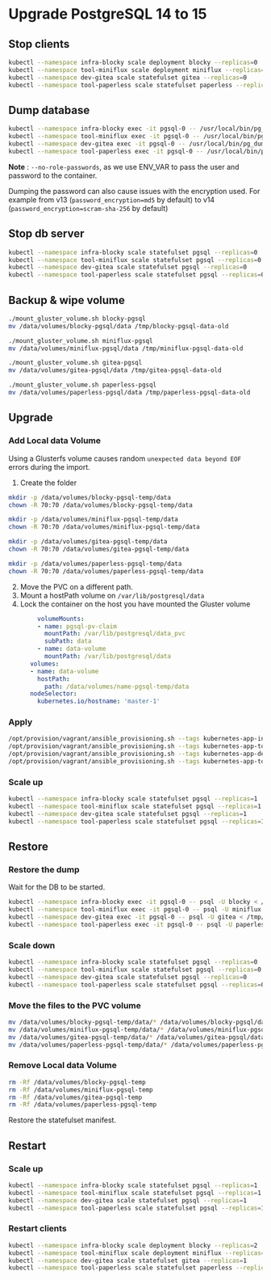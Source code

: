 
# Upgrade PostgreSQL 14 to 15

## Stop clients

```bash
kubectl --namespace infra-blocky scale deployment blocky --replicas=0
kubectl --namespace tool-miniflux scale deployment miniflux --replicas=0
kubectl --namespace dev-gitea scale statefulset gitea --replicas=0
kubectl --namespace tool-paperless scale statefulset paperless --replicas=0
```

## Dump database

```bash
kubectl --namespace infra-blocky exec -it pgsql-0 -- /usr/local/bin/pg_dumpall -U blocky --no-role-passwords > /tmp/blocky_dump.sql
kubectl --namespace tool-miniflux exec -it pgsql-0 -- /usr/local/bin/pg_dumpall -U miniflux --no-role-passwords > /tmp/miniflux_dump.sql
kubectl --namespace dev-gitea exec -it pgsql-0 -- /usr/local/bin/pg_dumpall -U gitea --no-role-passwords> /tmp/gitea_dump.sql
kubectl --namespace tool-paperless exec -it pgsql-0 -- /usr/local/bin/pg_dumpall -U paperless --no-role-passwords > /tmp/paperless_dump.sql
```

**Note** : `--no-role-passwords`, as we use ENV_VAR to pass the user and password to the container.

Dumping the password can also cause issues with the encryption used. For example from v13 (`password_encryption=md5` by default) to v14 (`password_encryption=scram-sha-256` by default)

## Stop db server

```bash
kubectl --namespace infra-blocky scale statefulset pgsql --replicas=0
kubectl --namespace tool-miniflux scale statefulset pgsql --replicas=0
kubectl --namespace dev-gitea scale statefulset pgsql --replicas=0
kubectl --namespace tool-paperless scale statefulset pgsql --replicas=0
```

## Backup & wipe volume

```bash
./mount_gluster_volume.sh blocky-pgsql
mv /data/volumes/blocky-pgsql/data /tmp/blocky-pgsql-data-old

./mount_gluster_volume.sh miniflux-pgsql
mv /data/volumes/miniflux-pgsql/data /tmp/miniflux-pgsql-data-old

./mount_gluster_volume.sh gitea-pgsql
mv /data/volumes/gitea-pgsql/data /tmp/gitea-pgsql-data-old

./mount_gluster_volume.sh paperless-pgsql
mv /data/volumes/paperless-pgsql/data /tmp/paperless-pgsql-data-old
```

## Upgrade

### Add Local data Volume

Using a Glusterfs volume causes random `unexpected data beyond EOF` errors during the import.

1. Create the folder

```bash
mkdir -p /data/volumes/blocky-pgsql-temp/data
chown -R 70:70 /data/volumes/blocky-pgsql-temp/data

mkdir -p /data/volumes/miniflux-pgsql-temp/data
chown -R 70:70 /data/volumes/miniflux-pgsql-temp/data

mkdir -p /data/volumes/gitea-pgsql-temp/data
chown -R 70:70 /data/volumes/gitea-pgsql-temp/data

mkdir -p /data/volumes/paperless-pgsql-temp/data
chown -R 70:70 /data/volumes/paperless-pgsql-temp/data
```

2. Move the PVC on a different path.
3. Mount a hostPath volume on `/var/lib/postgresql/data`
4. Lock the container on the host you have mounted the Gluster volume

```yaml
        volumeMounts:
        - name: pgsql-pv-claim
          mountPath: /var/lib/postgresql/data_pvc
          subPath: data
        - name: data-volume
          mountPath: /var/lib/postgresql/data
      volumes:
      - name: data-volume
        hostPath:
          path: /data/volumes/name-pgsql-temp/data
      nodeSelector:
        kubernetes.io/hostname: 'master-1'
```

### Apply

```bash
/opt/provision/vagrant/ansible_provisioning.sh --tags kubernetes-app-infra-blocky
/opt/provision/vagrant/ansible_provisioning.sh --tags kubernetes-app-tool-miniflux
/opt/provision/vagrant/ansible_provisioning.sh --tags kubernetes-app-dev-gitea
/opt/provision/vagrant/ansible_provisioning.sh --tags kubernetes-app-tool-paperless
```

### Scale up

```bash
kubectl --namespace infra-blocky scale statefulset pgsql --replicas=1
kubectl --namespace tool-miniflux scale statefulset pgsql --replicas=1
kubectl --namespace dev-gitea scale statefulset pgsql --replicas=1
kubectl --namespace tool-paperless scale statefulset pgsql --replicas=1
```

## Restore

### Restore the dump

Wait for the DB to be started.

```bash
kubectl --namespace infra-blocky exec -it pgsql-0 -- psql -U blocky < /tmp/blocky_dump.sql
kubectl --namespace tool-miniflux exec -it pgsql-0 -- psql -U miniflux < /tmp/miniflux_dump.sql
kubectl --namespace dev-gitea exec -it pgsql-0 -- psql -U gitea < /tmp/gitea_dump.sql
kubectl --namespace tool-paperless exec -it pgsql-0 -- psql -U paperless < /tmp/paperless_dump.sql
```

### Scale down

```bash
kubectl --namespace infra-blocky scale statefulset pgsql --replicas=0
kubectl --namespace tool-miniflux scale statefulset pgsql --replicas=0
kubectl --namespace dev-gitea scale statefulset pgsql --replicas=0
kubectl --namespace tool-paperless scale statefulset pgsql --replicas=0
```

### Move the files to the PVC volume

```bash
mv /data/volumes/blocky-pgsql-temp/data/* /data/volumes/blocky-pgsql/data/
mv /data/volumes/miniflux-pgsql-temp/data/* /data/volumes/miniflux-pgsql/data/
mv /data/volumes/gitea-pgsql-temp/data/* /data/volumes/gitea-pgsql/data/
mv /data/volumes/paperless-pgsql-temp/data/* /data/volumes/paperless-pgsql/data/
```

### Remove Local data Volume

```bash
rm -Rf /data/volumes/blocky-pgsql-temp
rm -Rf /data/volumes/miniflux-pgsql-temp
rm -Rf /data/volumes/gitea-pgsql-temp
rm -Rf /data/volumes/paperless-pgsql-temp
```

Restore the statefulset manifest.

## Restart

### Scale up

```bash
kubectl --namespace infra-blocky scale statefulset pgsql --replicas=1
kubectl --namespace tool-miniflux scale statefulset pgsql --replicas=1
kubectl --namespace dev-gitea scale statefulset pgsql --replicas=1
kubectl --namespace tool-paperless scale statefulset pgsql --replicas=1
```

### Restart clients

```bash
kubectl --namespace infra-blocky scale deployment blocky --replicas=2
kubectl --namespace tool-miniflux scale deployment miniflux --replicas=1
kubectl --namespace dev-gitea scale statefulset gitea --replicas=1
kubectl --namespace tool-paperless scale statefulset paperless --replicas=1
```
